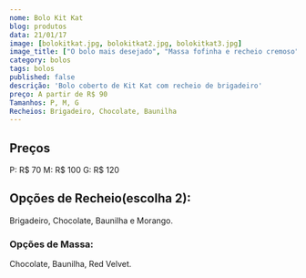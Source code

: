 ```yaml
---
nome: Bolo Kit Kat
blog: produtos
data: 21/01/17
image: [bolokitkat.jpg, bolokitkat2.jpg, bolokitkat3.jpg]
image_title: ["O bolo mais desejado", "Massa fofinha e recheio cremoso", "As crianças adoram!"]
category: bolos
tags: bolos
published: false
descrição: 'Bolo coberto de Kit Kat com recheio de brigadeiro'
preço: A partir de R$ 90
Tamanhos: P, M, G
Recheios: Brigadeiro, Chocolate, Baunilha
---
```


## Preços
P: R$ 70
M: R$ 100
G: R$ 120

## Opções de Recheio(escolha 2):
Brigadeiro, Chocolate, Baunilha e Morango.

### Opções de Massa:
Chocolate, Baunilha, Red Velvet.
